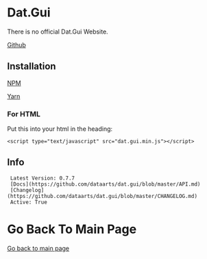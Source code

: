 # Dat.Gui 
 
  There is no official Dat.Gui Website.
  
  [Github](https://github.com/dataarts/dat.gui)
  
  ## Installation
  
   [NPM](https://www.npmjs.com/package/guify)
  
   [Yarn](https://yarnpkg.com/package/guify)
  
   ### For HTML
  
   Put this into your html in the heading:
   
   ```<script type="text/javascript" src="dat.gui.min.js"></script>```

   ## Info
  
     Latest Version: 0.7.7
     [Docs](https://github.com/dataarts/dat.gui/blob/master/API.md)
     [Changelog](https://github.com/dataarts/dat.gui/blob/master/CHANGELOG.md)
     Active: True

# Go Back To Main Page

[Go back to main page](https://github.com/LightLordYT/Useful-Packages-NPM-YARN-#readme)
